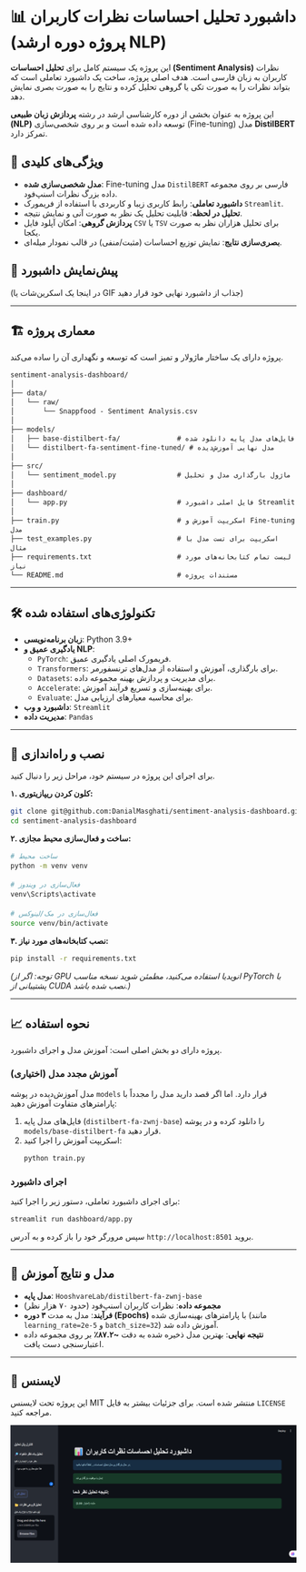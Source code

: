 
# 📊 داشبورد تحلیل احساسات نظرات کاربران (پروژه دوره ارشد NLP)



این پروژه یک سیستم کامل برای **تحلیل احساسات (Sentiment Analysis)** نظرات کاربران به زبان فارسی است. هدف اصلی پروژه، ساخت یک داشبورد تعاملی است که بتواند نظرات را به صورت تکی یا گروهی تحلیل کرده و نتایج را به صورت بصری نمایش دهد.

این پروژه به عنوان بخشی از دوره کارشناسی ارشد در رشته **پردازش زبان طبیعی (NLP)** توسعه داده شده است و بر روی شخصی‌سازی (Fine-tuning) مدل **DistilBERT** تمرکز دارد.

## 🌟 ویژگی‌های کلیدی

  - **مدل شخصی‌سازی شده**: Fine-tuning مدل `DistilBERT` فارسی بر روی مجموعه داده بزرگ نظرات اسنپ‌فود.
  - **داشبورد تعاملی**: رابط کاربری زیبا و کاربردی با استفاده از فریمورک `Streamlit`.
  - **تحلیل در لحظه**: قابلیت تحلیل یک نظر به صورت آنی و نمایش نتیجه.
  - **پردازش گروهی**: امکان آپلود فایل `CSV` یا `TSV` برای تحلیل هزاران نظر به صورت یکجا.
  - **بصری‌سازی نتایج**: نمایش توزیع احساسات (مثبت/منفی) در قالب نمودار میله‌ای.

## 📸 پیش‌نمایش داشبورد

(در اینجا یک اسکرین‌شات یا GIF جذاب از داشبورد نهایی خود قرار دهید)

-----

## 🏗️ معماری پروژه

پروژه دارای یک ساختار ماژولار و تمیز است که توسعه و نگهداری آن را ساده می‌کند.

```
sentiment-analysis-dashboard/
│
├── data/
│   └── raw/
│       └── Snappfood - Sentiment Analysis.csv
│
├── models/
│   ├── base-distilbert-fa/              # فایل‌های مدل پایه دانلود شده
│   └── distilbert-fa-sentiment-fine-tuned/ # مدل نهایی آموزش‌دیده
│
├── src/
│   └── sentiment_model.py               # ماژول بارگذاری مدل و تحلیل
│
├── dashboard/
│   └── app.py                           # فایل اصلی داشبورد Streamlit
│
├── train.py                             # اسکریپت آموزش و Fine-tuning مدل
├── test_examples.py                     # اسکریپت برای تست مدل با مثال
├── requirements.txt                     # لیست تمام کتابخانه‌های مورد نیاز
└── README.md                            # مستندات پروژه
```

-----

## 🛠️ تکنولوژی‌های استفاده شده

  - **زبان برنامه‌نویسی**: Python 3.9+
  - **یادگیری عمیق و NLP**:
      - `PyTorch`: فریمورک اصلی یادگیری عمیق.
      - `Transformers`: برای بارگذاری، آموزش و استفاده از مدل‌های ترنسفورمر.
      - `Datasets`: برای مدیریت و پردازش بهینه مجموعه داده.
      - `Accelerate`: برای بهینه‌سازی و تسریع فرآیند آموزش.
      - `Evaluate`: برای محاسبه معیارهای ارزیابی مدل.
  - **داشبورد و وب**: `Streamlit`
  - **مدیریت داده**: `Pandas`

-----

## 🚀 نصب و راه‌اندازی

برای اجرای این پروژه در سیستم خود، مراحل زیر را دنبال کنید.

**۱. کلون کردن ریپازیتوری:**

```bash
git clone git@github.com:DanialMasghati/sentiment-analysis-dashboard.git
cd sentiment-analysis-dashboard
```

**۲. ساخت و فعال‌سازی محیط مجازی:**

```bash
# ساخت محیط
python -m venv venv

# فعال‌سازی در ویندوز
venv\Scripts\activate

# فعال‌سازی در مک/لینوکس
source venv/bin/activate
```

**۳. نصب کتابخانه‌های مورد نیاز:**

```bash
pip install -r requirements.txt
```

*(توجه: اگر از GPU انویدیا استفاده می‌کنید، مطمئن شوید نسخه مناسب PyTorch با پشتیبانی از CUDA نصب شده باشد.)*

-----

## 📈 نحوه استفاده

پروژه دارای دو بخش اصلی است: آموزش مدل و اجرای داشبورد.

### آموزش مجدد مدل (اختیاری)

مدل آموزش‌دیده در پوشه `models` قرار دارد. اما اگر قصد دارید مدل را مجدداً با پارامترهای متفاوت آموزش دهید:

1.  فایل‌های مدل پایه (`distilbert-fa-zwnj-base`) را دانلود کرده و در پوشه `models/base-distilbert-fa` قرار دهید.
2.  اسکریپت آموزش را اجرا کنید:
    ```bash
    python train.py
    ```

### اجرای داشبورد

برای اجرای داشبورد تعاملی، دستور زیر را اجرا کنید:

```bash
streamlit run dashboard/app.py
```

سپس مرورگر خود را باز کرده و به آدرس `http://localhost:8501` بروید.

-----

## 🎯 مدل و نتایج آموزش

  - **مدل پایه**: `HooshvareLab/distilbert-fa-zwnj-base`
  - **مجموعه داده**: نظرات کاربران اسنپ‌فود (حدود ۷۰ هزار نظر)
  - **فرآیند**: مدل به مدت **۳ دوره (Epochs)** با پارامترهای بهینه‌سازی شده (مانند `learning_rate=2e-5` و `batch_size=32`) آموزش داده شد.
  - **نتیجه نهایی**: بهترین مدل ذخیره شده به دقت **\~۸۷.۲٪** بر روی مجموعه داده اعتبارسنجی دست یافت.

-----

## 📄 لایسنس

این پروژه تحت لایسنس MIT منتشر شده است. برای جزئیات بیشتر به فایل `LICENSE` مراجعه کنید.

![پیش‌نمایش داشبورد](assets/dashboard.png)